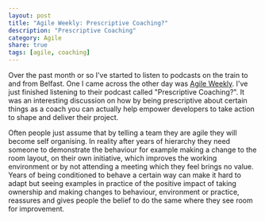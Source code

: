 ```yaml
---
layout: post
title: "Agile Weekly: Prescriptive Coaching?"
description: "Prescriptive Coaching"
category: Agile
share: true
tags: [agile, coaching]
---
```


Over the past month or so I've started to listen to podcasts on the train to and from Belfast. One I came across the other day was [Agile Weekly](http://agileweekly.com/). I've just finished listening to their podcast called "Prescriptive Coaching?". It was an interesting discussion on how by being prescriptive about certain things as a coach you can actually help empower developers to take action to shape and deliver their project. 

Often people just assume that by telling a team they are agile they will become self organising. In reality after years of hierarchy they need someone to demonstrate the behaviour for example making a change to the room layout, on their own initiative, which improves the working environment or by not attending a meeting which they feel brings no value. Years of being conditioned to behave a certain way can make it hard to adapt but seeing examples in practice of the positive impact of taking ownership and making changes to behaviour, environment or practice, reassures and gives people the belief to do the same where they see room for improvement. 